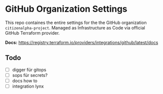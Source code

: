 # GitHub Organization Settings

This repo containes the entire settings for the the GitHub organization
`citizenalpha-project`. Managed as Infrastructure as Code via official GitHub
Terraform provider.

**Docs:** <https://registry.terraform.io/providers/integrations/github/latest/docs>

## Todo

- [ ] digger für gitops
- [ ] sops für secrets?
- [ ] docs how to
- [ ] integration lynx
